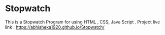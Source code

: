 # Stopwatch
This is a Stopwatch Program for using HTML , CSS, Java Script .
Project live link : https://abhisheka1920.github.io/Stopwatch/

